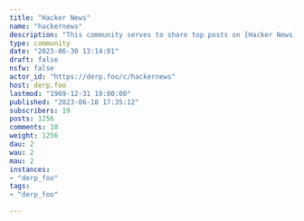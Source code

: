 ```yaml
---
title: "Hacker News" 
name: "hackernews"
description: "This community serves to share top posts on [Hacker News](https://news.ycombinator.com) with the wider fediverse."
type: community
date: "2023-06-30 13:14:01"
draft: false
nsfw: false
actor_id: "https://derp.foo/c/hackernews"
host: derp.foo
lastmod: "1969-12-31 19:00:00"
published: "2023-06-18 17:35:12"
subscribers: 19
posts: 1256
comments: 10
weight: 1256
dau: 2
wau: 2
mau: 2
instances:
- "derp_foo"
tags: 
- "derp_foo"

---
```

